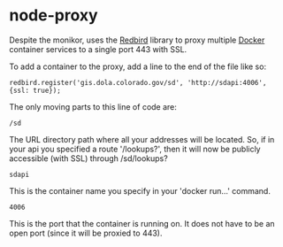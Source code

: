 # node-proxy

Despite the monikor, uses the [Redbird](https://github.com/OptimalBits/redbird) library to proxy multiple [Docker](https://www.docker.com/) container services to a single port 443 with SSL.


To add a container to the proxy, add a line to the end of the file like so:

```
redbird.register('gis.dola.colorado.gov/sd', 'http://sdapi:4006', {ssl: true});
```

The only moving parts to this line of code are:

```
/sd
```
The URL directory path where all your addresses will be located.  So, if in your api you specified a route '/lookups?', then it will now be publicly accessible (with SSL) through /sd/lookups?

```
sdapi
```
This is the container name you specify in your 'docker run...' command.

```
4006
```
This is the port that the container is running on.  It does not have to be an open port (since it will be proxied to 443).